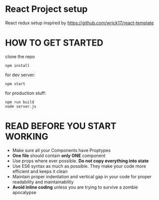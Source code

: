 # React Project setup

React redux setup inspired by https://github.com/wrick17/react-template

# HOW TO GET STARTED

clone the repo
```
npm install
```

for dev server:
```
npm start
```

for production stuff:
```
npm run build
node server.js
```

# READ BEFORE YOU START WORKING
* Make sure all your Components have Proptypes
* **One file** should contain **only ONE** component
* Use props where ever possible. **Do not copy everything into state**
* Use ES6 syntax as much as possible. They make your code more efficient and keeps it clean
* Maintain proper indentation and vertical gap in your code for proper readability and maintainability
* **Avoid inline coding** unless you are trying to survive a zombie apocalypse

